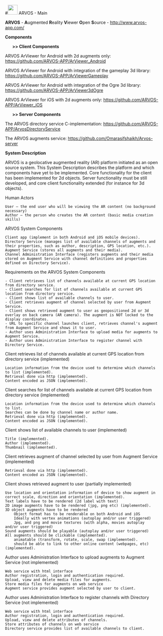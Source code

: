 #<A href="http://github.com/ARVOS-APP/"><img src="http://arvos-app.com/images/arvos_logo_rgb-weiss32.png" width=32></img></a> ARVOS - Main

<B>ARVOS</B> - <B>A</B>ugmented <B>R</B>eality <B>V</B>iewer <B>O</B>pen <B>S</B>ource -  http://www.arvos-app.com/

<B>Components</B>

<UL><B>>> Client Components</B></UL>

ARVOS ArViewer for Android with 2d augments only: https://github.com/ARVOS-APP/ArViewer_Android

ARVOS ArViewer for Android with integration of the gameplay 3d library: https://github.com/ARVOS-APP/ArViewerGameplay

ARVOS ArViewer for Android with integration of the Ogre 3d library: https://github.com/ARVOS-APP/ArViewer3dOgre

ARVOS ArViewer for iOS with 2d augments only: https://github.com/ARVOS-APP/ArViewer_iOS

<UL><B>>> Server Components</B></UL> 

The ARVOS directory service C-implementation: https://github.com/ARVOS-APP/ArvosDirectoryService

The ARVOS augments service: https://github.com/Omarasifshaikh/Arvos-server

<B>System Description</B>

ARVOS is a geolocative augmented reality (AR) platform initiated as an open source system. This System Description describes the platform and which components have yet to be implemented. Core functionality for the client has been implemented for 2d objects. Server functionality must be still developed, and core client functionality extended (for instance for 3d objects).

 
Human Actors

    User – the end user who will be viewing the AR content (no background necessary)
    Author – the person who creates the AR content (basic media creation skills)

 
ARVOS System Components

    Client app (implement in both Android and iOS mobile devices).
    Directory Service (manages list of available channels of augments and their properties, such as author, description, GPS location, etc.).
    Augment Service (stores all augments and their media).
    Channel Administration Interface (registers augments and their media stored on Augment Service with channel definitions and properties defined on Directory Service).

 
Requirements on the ARVOS System Components

    - Client retrieves list of channels available at current GPS location from directory service.
    - Client searches for list of channels available at current GPS location from directory service.
    - Client shows list of available channels to user.
    - Client retrieves augment of channel selected by user from Augment Service.
    - Client shows retrieved augment to user as geopositioned 2d or 3d overlay on back camera (AR camera). The augment is NOT locked to the display coordinates.
    - URL to specific channel launches client, retrieves channel's augment from Augment Service and shows it to user.
    - Author uses Administration Interface to upload media for augments to Augment Service.
    - Author uses Administration Interface to register channel with Directory Service.

 
Client retrieves list of channels available at current GPS location from directory service (implemented)

    Location information from the device used to determine which channels to list (implemented).
    Retrieval done via http (implemented).
    Content encoded as JSON (implemented).

Client searches for list of channels available at current GPS location from directory service (implemented)

    Location information from the device used to determine which channels to list.
    Searches can be done by channel name or author name.
    Retrieval done via http (implemented).
    Content encoded as JSON (implemented).
    
Client shows list of available channels to user (implemented)

    Title (implemented).
    Author (implemented).
    Thumbnail (implemented).
 
Client retrieves augment of channel selected by user from Augment Service (implemented)

    Retrieval done via http (implemented).
    Content encoded as JSON (implemented).

 
Client shows retrieved augment to user (partially implemented)

    Use location and orientation information of device to show augment in correct scale, direction and orientation (implemented).
    Text labels have to be rendered (2d label with text)
    2D image augments have to be rendered (jpg, png etc) (implemented).
    3D object augments have to be rendered
        Object format has to be renderable on both Android and iOS
        Ideally with vertex animations (autoplay and/or user triggered)
        Jpg, and png and movie textures (with alpha, movies autoplay and/or user triggered)
    Sound augments should be playable (autoplay and/or user triggered)
    All augments should be clickable (implemented).
        animatable (transform, rotate, scale, swap (implemented).
        should be able to link to other online content (webpages, etc) (implemented).

Author uses Administration Interface to upload augments to Augment Service (not implemented)

    Web service with html interface
    Author registration, login and authentication required.
    Upload, view and delete media files for augments.
    Store media files for augments on web service
    Augment service provides augment selected by user to client.

 
Author uses Administration Interface to register channels with Directory Service (not implemented)

    Web service with html interface
    Author registration, login and authentication required.
    Upload, view and delete attributes of channels.
    Store attributes of channels on web service
    Directory service provides list of available channels to client.


